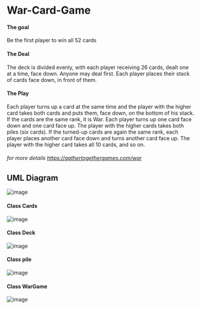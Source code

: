 # War-Card-Game 
#### The goal
Be the first player to win all 52 cards
#### The Deal
The deck is divided evenly, with each player receiving 26 cards, dealt one at a time, face down. Anyone may deal first. Each player places their stack of cards face down, in front of them.

#### The Play

Each player turns up a card at the same time and the player with the higher card takes both cards and puts them, face down, on the bottom of his stack.
If the cards are the same rank, it is War. Each player turns up one card face down and one card face up. The player with the higher cards takes both piles (six cards). If the turned-up cards are again the same rank, each player places another card face down and turns another card face up. The player with the higher card takes all 10 cards, and so on.
###### for more details <https://gathertogethergames.com/war>



## UML Diagram
![image](https://user-images.githubusercontent.com/67281513/164540471-f587880b-932e-47fe-9132-dce5d57f9d6c.png)

#### Class Cards
![image](https://user-images.githubusercontent.com/67281513/164540714-ca8d45ea-7269-4eb8-8d34-5286edcbc453.png)

#### Class Deck
![image](https://user-images.githubusercontent.com/67281513/164540897-0b3ef935-39fa-4cf2-b62b-155adcb876c9.png)

#### Class pile
![image](https://user-images.githubusercontent.com/67281513/164541004-d421d5a0-5c97-4ddf-b2b6-c9a9546df711.png)

#### Class WarGame
![image](https://user-images.githubusercontent.com/67281513/164541148-47fa700b-b3bb-4e59-8a5f-e5b9a31d07e9.png)
